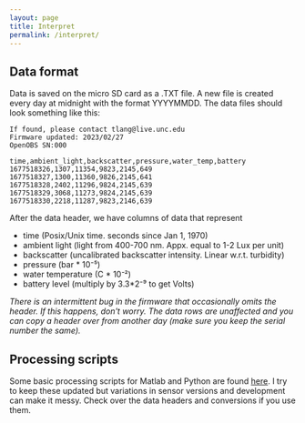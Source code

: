 ```yaml
---
layout: page
title: Interpret
permalink: /interpret/
---
```


## Data format
Data is saved on the micro SD card as a .TXT file. A new file is created every day at midnight with the format YYYYMMDD. The data files should look something like this: 
~~~
If found, please contact tlang@live.unc.edu
Firmware updated: 2023/02/27
OpenOBS SN:000

time,ambient_light,backscatter,pressure,water_temp,battery
1677518326,1307,11354,9823,2145,649
1677518327,1300,11360,9826,2145,641
1677518328,2402,11296,9824,2145,639
1677518329,3068,11273,9824,2145,639
1677518330,2218,11287,9823,2146,639
~~~

After the data header, we have columns of data that represent
* time (Posix/Unix time. seconds since Jan 1, 1970)
* ambient light (light from 400-700 nm. Appx. equal to 1-2 Lux per unit)
* backscatter (uncalibrated backscatter intensity. Linear w.r.t. turbidity)
* pressure (bar * 10⁻⁵)
* water temperature (C * 10⁻²)
* battery level (multiply by 3.3*2⁻⁹ to get Volts)

*There is an intermittent bug in the firmware that occasionally omits the header. If this happens, don't worry. The data rows are unaffected and you can copy a header over from another day (make sure you keep the serial number the same).*

## Processing scripts
Some basic processing scripts for Matlab and Python are found [here](https://github.com/tedlanghorst/OpenOBS-328/tree/main/scripts). I try to keep these updated but variations in sensor versions and development can make it messy. Check over the data headers and conversions if you use them.